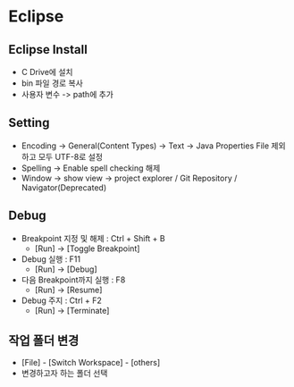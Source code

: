# Eclipse

## Eclipse Install
- C Drive에 설치
- bin 파일 경로 복사
- 사용자 변수 -> path에 추가

## Setting
- Encoding -> General(Content Types) -> Text -> Java Properties File 제외하고 모두 UTF-8로 설정
- Spelling -> Enable spell checking 해제
- Window -> show view -> project explorer / Git Repository / Navigator(Deprecated)

## Debug
- Breakpoint 지정 및 해제 : Ctrl + Shift + B
  - [Run] -> [Toggle Breakpoint]
- Debug 실행 : F11
  - [Run] -> [Debug]
- 다음 Breakpoint까지 실행 : F8
  - [Run] -> [Resume]
- Debug 주지 : Ctrl + F2
  - [Run] -> [Terminate]

## 작업 폴더 변경
- [File] - [Switch Workspace] - [others]
- 변경하고자 하는 폴더 선택
